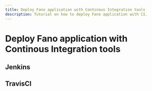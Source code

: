 ```yaml
---
title: Deploy Fano application with Continous Integration tools
description: Tutorial on how to deploy Fano application with CI.
---
```


<h1 class="major">Deploy Fano application with Continous Integration tools</h1>

## Jenkins

## TravisCI
